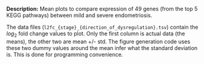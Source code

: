 **Description:** Mean plots to compare expression of 49 genes (from the top 5 KEGG pathways) between mild and severe endometriosis.

The data files (`l2fc_{stage}_{direction_of_dysregulation}.tsv`) contain the $log_2$ fold change values to plot. Only the first column is actual data (the means), the other two are mean +/- std. The figure generation code uses these two dummy values around the mean infer what the standard deviation is. This is done for programming convenience.

